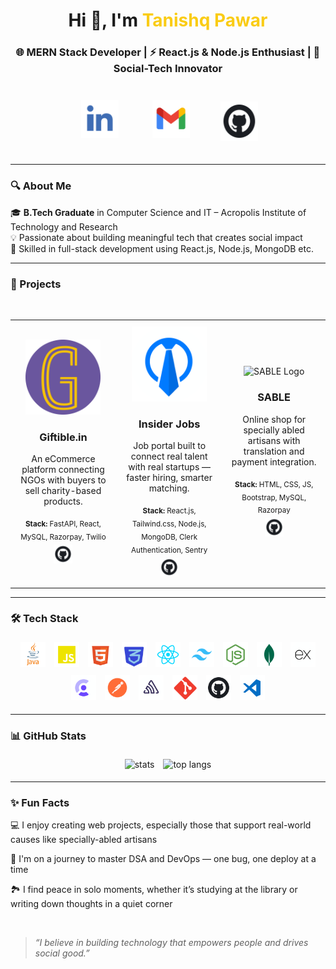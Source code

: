 <h1 align="center">Hi 👋, I'm <span style="color:#facc15;">Tanishq Pawar</span></h1>
<h3 align="center">🌐 MERN Stack Developer | ⚡ React.js & Node.js Enthusiast | 🤝 Social-Tech Innovator</h3>

<p align="center">
  <a href="https://www.linkedin.com/in/tanishq-pawar-11844424a/"><img src="logos/linkedin.png" width="60" height="60" style="padding:25px"></a>
  <a href="mailto:pawartanishq786@gmail.com"><img src="logos/email.png" width="60" height="60" style="padding:25px""></a>
  <a href="https://github.com/TanishqPawar12"><img src="logos/github.png" width="60" height="63" style="padding:20px"></a>
</p>

---

### 🔍 About Me

🎓 **B.Tech Graduate** in Computer Science and IT – Acropolis Institute of Technology and Research  
💡 Passionate about building meaningful tech that creates social impact  
🔧 Skilled in full-stack development using React.js, Node.js, MongoDB etc.

---

### 🚀 Projects

<div align="center">

<table>
  <tr>
    <td align="center" width="300" style="padding: 10px;">
      <img src="project_logos/giftible.png" width="120" height="120" alt="Giftible Logo" />
      <h3>Giftible.in</h3>
      <p>An eCommerce platform connecting NGOs with buyers to sell charity-based products.</p>
      <sub><strong>Stack:</strong> FastAPI, React, MySQL, Razorpay, Twilio</sub><br/>
      <a href="https://github.com/SimarjeetSArora/Giftible.in">
        <img src="logos/github.png" width="30" height="30" style="padding:5px" alt="GitHub Link"/>
      </a>
    </td>

<br>
    <td align="center" width="300" style="padding: 10px;">
      <img src="project_logos/insiderjobs.png" width="120" height="120" alt="Insiderjobs Logo" />
      <h3>Insider Jobs</h3>
      <p>Job portal built to connect real talent with real startups — faster hiring, smarter matching.</p>
      <sub><strong>Stack:</strong> React.js, Tailwind.css, Node.js, MongoDB, Clerk Authentication, Sentry </sub><br/>
      <a href="https://github.com/TanishqPawar12/Job-Portal">
        <img src="logos/github.png" width="30" height="30" style="padding:5px" alt="GitHub Link"/>
      </a>
    </td>
    <td align="center" width="300" style="padding: 10px;">
      <img src="project_logos/sable.png" width="120" height="120"  alt="SABLE Logo" />
      <h3>SABLE</h3>
      <p>Online shop for specially abled artisans with translation and payment integration.</p>
      <sub><strong>Stack:</strong> HTML, CSS, JS, Bootstrap, MySQL, Razorpay</sub><br/>
      <a href="https://github.com/SimarjeetSArora/SABLE">
        <img src="logos/github.png" width="30" height="30" style="padding:5px" alt="GitHub Link"/>
      </a>
    </td>
  </tr>
</table>

</div>

---

### 🛠️ Tech Stack

<p align="center">
<img src="assets/skills/java.png" alt="Java" width="40" style="padding:5px" />
<img src="assets/skills/javascript.png" alt="JavaScript" width="40" style="padding:5px" />  
<img src="assets/skills/html.png" alt="HTML" width="40" style="padding:5px" />  
<img src="assets/skills/css.png" alt="CSS" width="40" style="padding:5px" />  
<img src="assets/skills/react.png" alt="React" width="40" style="padding:5px" />  
<img src="assets/skills/tailwind.png" alt="Java" width="40" style="padding:5px" />
<img src="assets/skills/node.png" alt="Java" width="40" style="padding:5px" />
<img src="assets/skills/mongo.png" alt="Java" width="40" style="padding:5px" />
<img src="assets/skills/express.png" alt="Java" width="40" style="padding:5px" />
<img src="assets/skills/clerk.png" alt="Java" width="40" style="padding:5px" />
<img src="assets/skills/postman.png" alt="Java" width="40" style="padding:5px" />
<img src="assets/skills/sentry.png" alt="Java" width="40" style="padding:5px" /> 
<img src="assets/skills/git.png" alt="Git" width="40" style="padding:5px" />  
<img src="assets/skills/github.png" alt="GitHub" width="40" style="padding:5px" />  
<img src="assets/skills/vscode.png" alt="VSCode" width="40" style="padding:5px" />

</p>


---

### 📊 GitHub Stats

<p align="center">
  <img src="https://github-readme-stats.vercel.app/api?username=TanishqPawar12&show_icons=true&theme=tokyonight" alt="stats" height="160" style="padding:5px"/>
  <img src="https://github-readme-stats.vercel.app/api/top-langs/?username=TanishqPawar12&layout=compact&theme=tokyonight" alt="top langs" height="160" style="padding:5px" />
</p>

---

### ✨ Fun Facts

💻 I enjoy creating web projects, especially those that support real-world causes like specially-abled artisans

🧠 I'm on a journey to master DSA and DevOps — one bug, one deploy at a time

🏞️ I find peace in solo moments, whether it’s studying at the library or writing down thoughts in a quiet corner 

<br/>

> _“I believe in building technology that empowers people and drives social good.”_

